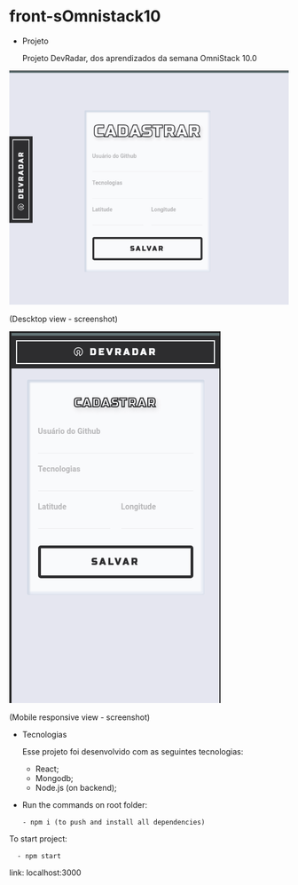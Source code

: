 # front-sOmnistack10

+ Projeto

    Projeto DevRadar, dos aprendizados da semana OmniStack 10.0
    

![alt text](https://github.com/OSX-RSPlug-a/front-sOmnistack10/blob/master/images/Screenshot_2020-02-10_18-11-22.png)

(Descktop view - screenshot)

![alt text](https://github.com/OSX-RSPlug-a/front-sOmnistack10/blob/master/images/Screenshot_2020-02-10_18-12-30.png)

(Mobile responsive view - screenshot)


+ Tecnologias

  Esse projeto foi desenvolvido com as seguintes tecnologias:

    - React;
    - Mongodb;
    - Node.js (on backend);


- Run the commands on root folder:    

      - npm i (to push and install all dependencies)


To start project:
   
      - npm start
      
  link: localhost:3000
  
